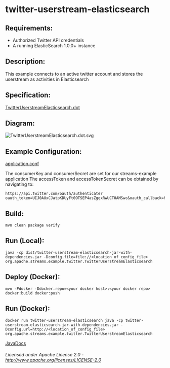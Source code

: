 twitter-userstream-elasticsearch
==============================

Requirements:
-------------
 - Authorized Twitter API credentials
 - A running ElasticSearch 1.0.0+ instance

Description:
------------
This example connects to an active twitter account and stores the userstream as activities in Elasticsearch

Specification:
-----------------

[TwitterUserstreamElasticsearch.dot](TwitterUserstreamElasticsearch.dot "TwitterUserstreamElasticsearch.dot" )

Diagram:
-----------------

![TwitterUserstreamElasticsearch.dot.svg](./TwitterUserstreamElasticsearch.dot.svg)

Example Configuration:
----------------------

[application.conf](application.conf "application.conf" )

The consumerKey and consumerSecret are set for our streams-example application
The accessToken and accessTokenSecret can be obtained by navigating to:

    https://api.twitter.com/oauth/authenticate?oauth_token=UIJ0AUxCJatpKDUyFt0OTSEP4asZgqxRwUCT0AMSwc&oauth_callback=http%3A%2F%2Foauth.streamstutorial.w2odata.com%3A8080%2Fsocialauthdemo%2FsocialAuthSuccessAction.do

Build:
---------

    mvn clean package verify

Run (Local):
------------

    java -cp dist/twitter-userstream-elasticsearch-jar-with-dependencies.jar -Dconfig.file=file://<location_of_config_file> org.apache.streams.example.twitter.TwitterUserstreamElasticsearch

Deploy (Docker):
----------------

    mvn -Pdocker -Ddocker.repo=<your docker host>:<your docker repo> docker:build docker:push

Run (Docker):
-------------

    docker run twitter-userstream-elasticsearch java -cp twitter-userstream-elasticsearch-jar-with-dependencies.jar -Dconfig.url=http://<location_of_config_file> org.apache.streams.example.twitter.TwitterUserstreamElasticsearch

[JavaDocs](apidocs/index.html "JavaDocs")

###### Licensed under Apache License 2.0 - http://www.apache.org/licenses/LICENSE-2.0
